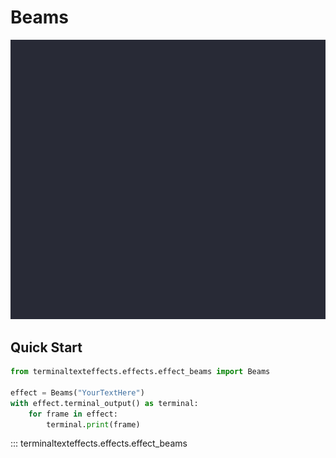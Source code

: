 # Beams

![Demo](../img/effects_demos/beams_demo.gif)

## Quick Start

``` py title="beams.py"
from terminaltexteffects.effects.effect_beams import Beams

effect = Beams("YourTextHere")
with effect.terminal_output() as terminal:
    for frame in effect:
        terminal.print(frame)
```

::: terminaltexteffects.effects.effect_beams
